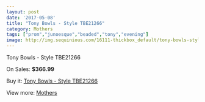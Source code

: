 ```yaml
---
layout: post
date: '2017-05-08'
title: "Tony Bowls - Style TBE21266"
category: Mothers
tags: ["prom","junoesque","beaded","tony","evening"]
image: http://img.sequinious.com/16111-thickbox_default/tony-bowls-style-tbe21266.jpg
---
```

Tony Bowls - Style TBE21266

On Sales: **$366.99**
<a href="https://www.sequinious.com/mothers/7612-tony-bowls-style-tbe21266.html"><amp-img layout="responsive" width="600" height="600" src="//img.sequinious.com/16111-thickbox_default/tony-bowls-style-tbe21266.jpg" alt="Tony Bowls - Style TBE21266 0" /></a>
<a href="https://www.sequinious.com/mothers/7612-tony-bowls-style-tbe21266.html"><amp-img layout="responsive" width="600" height="600" src="//img.sequinious.com/16115-thickbox_default/tony-bowls-style-tbe21266.jpg" alt="Tony Bowls - Style TBE21266 1" /></a>
<a href="https://www.sequinious.com/mothers/7612-tony-bowls-style-tbe21266.html"><amp-img layout="responsive" width="600" height="600" src="//img.sequinious.com/16114-thickbox_default/tony-bowls-style-tbe21266.jpg" alt="Tony Bowls - Style TBE21266 2" /></a>
<a href="https://www.sequinious.com/mothers/7612-tony-bowls-style-tbe21266.html"><amp-img layout="responsive" width="600" height="600" src="//img.sequinious.com/16113-thickbox_default/tony-bowls-style-tbe21266.jpg" alt="Tony Bowls - Style TBE21266 3" /></a>
<a href="https://www.sequinious.com/mothers/7612-tony-bowls-style-tbe21266.html"><amp-img layout="responsive" width="600" height="600" src="//img.sequinious.com/16112-thickbox_default/tony-bowls-style-tbe21266.jpg" alt="Tony Bowls - Style TBE21266 4" /></a>

Buy it: [Tony Bowls - Style TBE21266](https://www.sequinious.com/mothers/7612-tony-bowls-style-tbe21266.html "Tony Bowls - Style TBE21266")

View more: [Mothers](https://www.sequinious.com/6-mothers "Mothers")